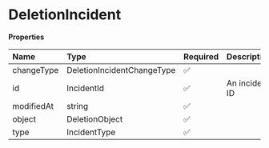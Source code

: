 # DeletionIncident

**Properties**

| Name       | Type                       | Required | Description    |
| :--------- | :------------------------- | :------- | :------------- |
| changeType | DeletionIncidentChangeType | ✅       |                |
| id         | IncidentId                 | ✅       | An incident ID |
| modifiedAt | string                     | ✅       |                |
| object     | DeletionObject             | ✅       |                |
| type       | IncidentType               | ✅       |                |

<!-- This file was generated by liblab | https://liblab.com/ -->

